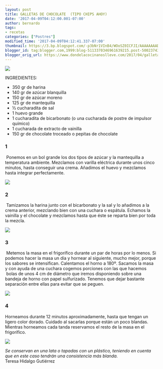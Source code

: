 ```yaml
---
layout: post
title: GALLETAS DE CHOCOLATE  (TIPO CHIPS AHOY)
date: '2017-04-09T04:12:00.001-07:00'
author: bernardo
tags:
- recetas
categories: ["Postres"]
modified_time: '2017-04-09T04:12:41.337-07:00'
thumbnail: https://3.bp.blogspot.com/-p3bNr1VInB4/WOoSZ0ICFJI/AAAAAAAADhQ/DvHTQw08FPwvspy4-JPaUav8qa_7R1kpACLcB/s72-c/05.JPG
blogger_id: tag:blogger.com,1999:blog-5113370346961639215.post-5002374357089146000
blogger_orig_url: https://www.dondelacocinanoslleve.com/2017/04/galletas-de-chocolate-tipo-chips-ahoy.html
---
```


![](https://3.bp.blogspot.com/-p3bNr1VInB4/WOoSZ0ICFJI/AAAAAAAADhQ/DvHTQw08FPwvspy4-JPaUav8qa_7R1kpACLcB/s400/05.JPG)

  
INGREDIENTES:
* 350 gr de harina
* 140 gr de azúcar blanquilla
* 150 gr de azúcar moreno
* 125 gr de mantequilla
* ½ cucharadita de sal
* 1 huevo grande
* 1 cucharadita de bicarbonato (o una cucharada de postre de impulsor químico)
* 1 cucharada de extracto de vainilla
* 150 gr de chocolate troceado o pepitas de chocolate  

### 1

 Ponemos en un bol grande los dos tipos de azúcar y la mantequilla a temperatura ambiente. Mezclamos con varilla eléctrica durante unos cinco minutos, hasta conseguir una crema. Añadimos el huevo y mezclamos hasta integrar perfectamente.  

![](https://3.bp.blogspot.com/-kbG66I3BNt8/WOoTvOx16qI/AAAAAAAADhc/EhM3irmjocYXWSIQxvZUK6c9qGmgPJbLACLcB/s320/01.JPG)

  

### 2

 Tamizamos la harina junto con el bicarbonato y la sal y lo añadimos a la crema anterior, mezclando bien con una cuchara o espátula. Echamos la vainilla y el chocolate y mezclamos hasta que éste se reparta bien por toda la mezcla.  

![](https://1.bp.blogspot.com/-vddeUNk7wOA/WOoUfpA9owI/AAAAAAAADhk/RNyxDAU_LL8cHFmIsZ0dqEjoqMCnrXpnACLcB/s320/02.JPG)

  

### 3

 Metemos la masa en el frigorífico durante un par de horas por lo menos. Si podemos hacer la masa un día y hornear al siguiente, mucho mejor, porque los sabores se intensifican. Calentamos el horno a 180º. Sacamos la masa  y con ayuda de una cuchara cogemos porciones con las que hacemos  bolas de unos 4 cm de diámetro que iremos disponiendo sobre una bandeja de horno con papel sulfurizado. Tenemos que dejar bastante separación entre ellas para evitar que se peguen.  
  
  

![](https://3.bp.blogspot.com/-22d-04w7qF8/WOoWiXQTekI/AAAAAAAADh8/kAh-1c5t_F8_NNPVU6vmuUYPaP6kMm0FACLcB/s320/03.JPG)

  

### 4

Horneamos durante 12 minutos aproximadamente, hasta que tengan un ligero color dorado. Cuidado al sacarlas porque están un poco blandas. Mientras horneamos cada tanda reservamos el resto de la masa en el frigorífico.  
  
  

![](https://1.bp.blogspot.com/-AJbPy8FVhOo/WOoVt5wJOGI/AAAAAAAADh0/uZhf9YTDS10bne3cHF8pUG0PdTlYhkfQwCLcB/s320/04.JPG)  

_Se conservan en una lata o tapadas con un plástico, teniendo en cuenta que en este caso tendrán una consistencia más blanda._  
Teresa Hidalgo Gutiérrez
